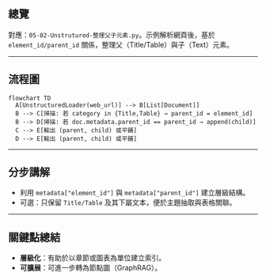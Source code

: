 ## 總覽

對應：`05-02-Unstrutured-整理父子元素.py`。示例解析網頁後，基於 `element_id/parent_id` 關係，整理父（Title/Table）與子（Text）元素。

---

## 流程圖

```mermaid
flowchart TD
  A[UnstructuredLoader(web_url)] --> B[List[Document]]
  B --> C[掃描: 若 category in {Title,Table} → parent_id = element_id]
  B --> D[掃描: 若 doc.metadata.parent_id == parent_id → append(child)]
  C --> E[輸出 (parent, child) 或平鋪]
  D --> E[輸出 (parent, child) 或平鋪]
```

---

## 分步講解

- 利用 `metadata["element_id"]` 與 `metadata["parent_id"]` 建立層級結構。
- 可選：只保留 `Title/Table` 及其下屬文本，便於主題抽取與表格關聯。

---

## 關鍵點總結

- **層級化**：有助於以章節或圖表為單位建立索引。
- **可擴展**：可進一步轉為節點圖（GraphRAG）。


